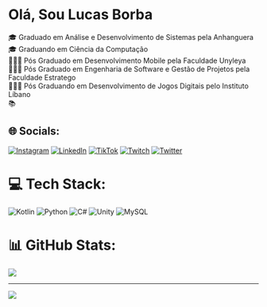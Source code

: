 
# Olá, Sou Lucas Borba
🎓 Graduado em Análise e Desenvolvimento de Sistemas pela Anhanguera<br>🎓 Graduando em Ciência da Computação<br>👩🏻‍🎓 Pós Graduado em Desenvolvimento Mobile pela Faculdade Unyleya<br>👩🏻‍🎓 Pós Graduado em Engenharia de Software e Gestão de Projetos pela Faculdade Estratego<br>👩🏻‍🎓 Pós Graduando em Desenvolvimento de Jogos Digitais pelo Instituto Líbano<br>📚 


## 🌐 Socials:
[![Instagram](https://img.shields.io/badge/Instagram-%23E4405F.svg?logo=Instagram&logoColor=white)](https://instagram.com/oliverborba/) [![LinkedIn](https://img.shields.io/badge/LinkedIn-%230077B5.svg?logo=linkedin&logoColor=white)](https://linkedin.com/in/lucas-oliveira-de-borba/) [![TikTok](https://img.shields.io/badge/TikTok-%23000000.svg?logo=TikTok&logoColor=white)](https://tiktok.com/@oliverborba) [![Twitch](https://img.shields.io/badge/Twitch-%239146FF.svg?logo=Twitch&logoColor=white)](https://twitch.tv/lucas_oliveira_0) [![Twitter](https://img.shields.io/badge/Twitter-%231DA1F2.svg?logo=Twitter&logoColor=white)](https://twitter.com/oliverborba) 

# 💻 Tech Stack:
![Kotlin](https://img.shields.io/badge/kotlin-%230095D5.svg?style=for-the-badge&logo=kotlin&logoColor=white) ![Python](https://img.shields.io/badge/python-3670A0?style=for-the-badge&logo=python&logoColor=ffdd54) 
![C#](https://img.shields.io/badge/C%23-239120?style=for-the-badge&logo=c-sharp&logoColor=white) ![Unity](https://img.shields.io/badge/Unity-100000?style=for-the-badge&logo=unity&logoColor=white) ![MySQL](https://img.shields.io/badge/mysql-%2300f.svg?style=for-the-badge&logo=mysql&logoColor=white)
# 📊 GitHub Stats:

![](https://github-readme-streak-stats.herokuapp.com/?user=oliverborba&theme=dark&hide_border=false)<br/>

---
[![](https://visitcount.itsvg.in/api?id=oliverborba&icon=0&color=0)](https://visitcount.itsvg.in)

<!-- Proudly created with GPRM ( https://gprm.itsvg.in ) -->
